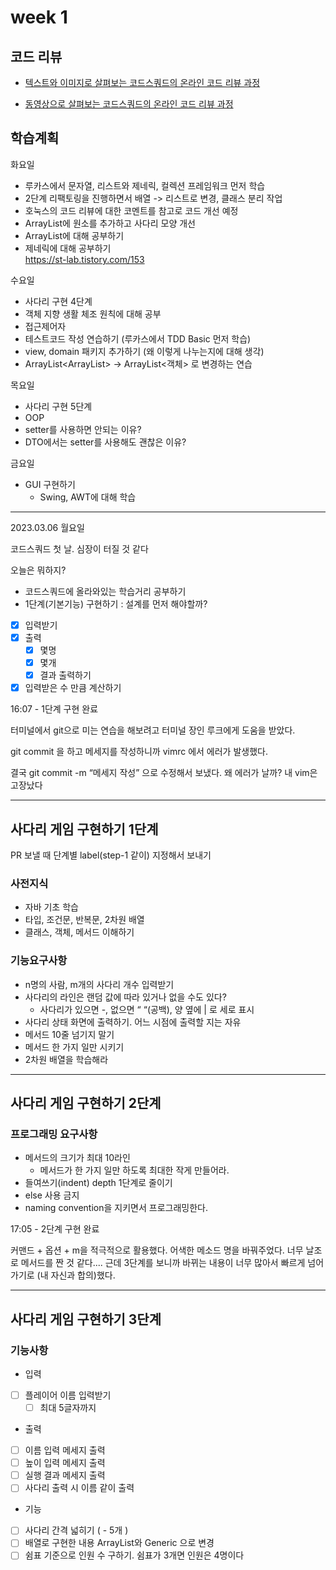 # week 1

## 코드 리뷰

* [텍스트와 이미지로 살펴보는 코드스쿼드의 온라인 코드 리뷰 과정](https://github.com/code-squad/codesquad-docs/blob/master/codereview/README.md)

* [동영상으로 살펴보는 코드스쿼드의 온라인 코드 리뷰 과정](https://youtube.com/watch?v=lFinZfu3QO0&si=EnSIkaIECMiOmarE)

## 학습계획

화요일
- 루카스에서 문자열, 리스트와 제네릭, 컬렉션 프레임워크 먼저 학습
- 2단계 리팩토링을 진행하면서 배열 -> 리스트로 변경, 클래스 분리 작업
- 호눅스의 코드 리뷰에 대한 코멘트를 참고로 코드 개선 예정
- ArrayList에 원소를 추가하고 사다리 모양 개선
- ArrayList에 대해 공부하기 
- 제네릭에 대해 공부하기  
  https://st-lab.tistory.com/153
  
수요일  
- 사다리 구현 4단계
- 객체 지향 생활 체조 원칙에 대해 공부
- 접근제어자
- 테스트코드 작성 연습하기 (루카스에서 TDD Basic 먼저 학습)
- view, domain 패키지 추가하기 (왜 이렇게 나누는지에 대해 생각)
- ArrayList<ArrayList<Boolean>> -> ArrayList<객체> 로 변경하는 연습  

목요일
- 사다리 구현 5단계
- OOP
- setter를 사용하면 안되는 이유?
- DTO에서는 setter를 사용해도 괜찮은 이유?
  
금요일
- GUI 구현하기
  - Swing, AWT에 대해 학습



------
2023.03.06 월요일

코드스쿼드 첫 날. 심장이 터질 것 같다

오늘은 뭐하지?

- 코드스쿼드에 올라와있는 학습거리 공부하기
- 1단계(기본기능) 구현하기 : 설계를 먼저 해야할까?
- [x]  입력받기
- [x]  출력
    - [x]  몇명
    - [x]  몇개
    - [x]  결과 출력하기
- [x]  입력받은 수 만큼 계산하기

16:07 - 1단계 구현 완료

터미널에서 git으로 미는 연습을 해보려고 터미널 장인 루크에게 도움을 받았다.

git commit 을 하고 메세지를 작성하니까 vimrc 에서 에러가 발생했다.

결국 git commit -m “메세지 작성” 으로 수정해서 보냈다. 왜 에러가 날까? 내 vim은 고장났다

---

## 사다리 게임 구현하기 1단계

PR 보낼 때 단계별 label(step-1 같이) 지정해서 보내기

### 사전지식

- 자바 기초 학습
- 타입, 조건문, 반복문, 2차원 배열
- 클래스, 객체, 메서드 이해하기

### 기능요구사항

- n명의 사람, m개의 사다리 개수 입력받기
- 사다리의 라인은 랜덤 값에 따라 있거나 없을 수도 있다?
    - 사다리가 있으면 -, 없으면 “ “(공백), 양 옆에 | 로 세로 표시
- 사다리 상태 화면에 출력하기. 어느 시점에 출력할 지는 자유
- 메서드 10줄 넘기지 말기
- 메서드 한 가지 일만 시키기
- 2차원 배열을 학습해라

---

## 사다리 게임 구현하기 2단계

### **프로그래밍 요구사항**

- 메서드의 크기가 최대 10라인
    - 메서드가 한 가지 일만 하도록 최대한 작게 만들어라.
- 들여쓰기(indent) depth 1단계로 줄이기
- else 사용 금지
- naming convention을 지키면서 프로그래밍한다.

17:05 - 2단계 구현 완료

커맨드 + 옵션 + m을 적극적으로 활용했다. 어색한 메소드 명을 바꿔주었다. 너무 날조로 메서드를 짠 것 같다.... 근데 3단계를 보니까 바뀌는 내용이 너무 많아서 빠르게 넘어가기로 (내 자신과 합의)했다.


-----

## 사다리 게임 구현하기 3단계

### 기능사항
- 입력
- [ ]  플레이어 이름 입력받기
    - [ ]  최대 5글자까지
- 출력
- [ ]  이름 입력 메세지 출력
- [ ]  높이 입력 메세지 출력
- [ ]  실행 결과 메세지 출력
- [ ]  사다리 출력 시 이름 같이 출력
- 기능
- [ ]  사다리 간격 넓히기 ( - 5개 )
- [ ]  배열로 구현한 내용 ArrayList와 Generic 으로 변경
- [ ]  쉼표 기준으로 인원 수 구하기. 쉼표가 3개면 인원은 4명이다
